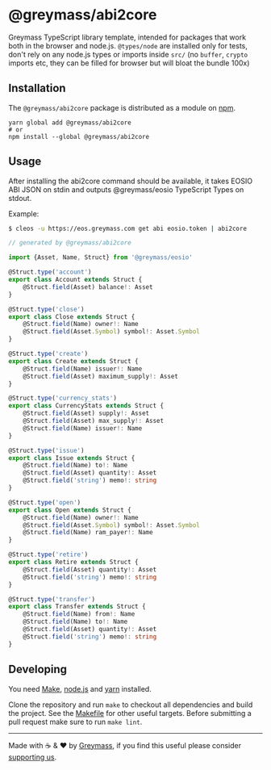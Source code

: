 @greymass/abi2core
==================

Greymass TypeScript library template, intended for packages that work both in the browser and node.js.
`@types/node` are installed only for tests, don't rely on any node.js types or imports inside `src/` (no `buffer`, `crypto` imports etc, they can be filled for browser but will bloat the bundle 100x)

## Installation

The `@greymass/abi2core` package is distributed as a module on [npm](https://www.npmjs.com/package/PACKAGE).

```
yarn global add @greymass/abi2core
# or
npm install --global @greymass/abi2core
```

## Usage

After installing the abi2core command should be available, it takes EOSIO ABI JSON on stdin and outputs @greymass/eosio TypeScript Types on stdout.

Example:

```sh
$ cleos -u https://eos.greymass.com get abi eosio.token | abi2core
```

```ts
// generated by @greymass/abi2core

import {Asset, Name, Struct} from '@greymass/eosio'

@Struct.type('account')
export class Account extends Struct {
    @Struct.field(Asset) balance!: Asset
}

@Struct.type('close')
export class Close extends Struct {
    @Struct.field(Name) owner!: Name
    @Struct.field(Asset.Symbol) symbol!: Asset.Symbol
}

@Struct.type('create')
export class Create extends Struct {
    @Struct.field(Name) issuer!: Name
    @Struct.field(Asset) maximum_supply!: Asset
}

@Struct.type('currency_stats')
export class CurrencyStats extends Struct {
    @Struct.field(Asset) supply!: Asset
    @Struct.field(Asset) max_supply!: Asset
    @Struct.field(Name) issuer!: Name
}

@Struct.type('issue')
export class Issue extends Struct {
    @Struct.field(Name) to!: Name
    @Struct.field(Asset) quantity!: Asset
    @Struct.field('string') memo!: string
}

@Struct.type('open')
export class Open extends Struct {
    @Struct.field(Name) owner!: Name
    @Struct.field(Asset.Symbol) symbol!: Asset.Symbol
    @Struct.field(Name) ram_payer!: Name
}

@Struct.type('retire')
export class Retire extends Struct {
    @Struct.field(Asset) quantity!: Asset
    @Struct.field('string') memo!: string
}

@Struct.type('transfer')
export class Transfer extends Struct {
    @Struct.field(Name) from!: Name
    @Struct.field(Name) to!: Name
    @Struct.field(Asset) quantity!: Asset
    @Struct.field('string') memo!: string
}
```

## Developing

You need [Make](https://www.gnu.org/software/make/), [node.js](https://nodejs.org/en/) and [yarn](https://classic.yarnpkg.com/en/docs/install) installed.

Clone the repository and run `make` to checkout all dependencies and build the project. See the [Makefile](./Makefile) for other useful targets. Before submitting a pull request make sure to run `make lint`.

---

Made with ☕️ & ❤️ by [Greymass](https://greymass.com), if you find this useful please consider [supporting us](https://greymass.com/support-us).
